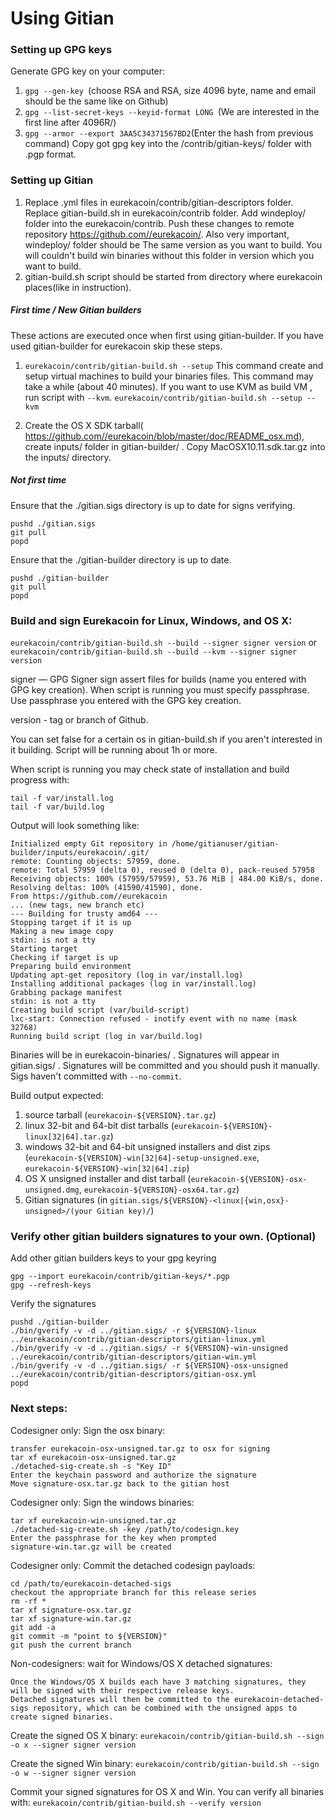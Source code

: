 Using Gitian
====================
### Setting up GPG keys
Generate GPG key on your computer:
1. ```gpg --gen-key ```(choose RSA and RSA, size 4096 byte, name and email should be the same like on Github)
2. ```gpg --list-secret-keys --keyid-format LONG ```(We are interested in the first line after 4096R/)
3. ```gpg --armor --export 3AA5C34371567BD2```(Enter the hash from previous command)
Copy got gpg key into the /contrib/gitian-keys/ folder with .pgp format.
### Setting up Gitian
1. Replace .yml files in eurekacoin/contrib/gitian-descriptors folder. Replace gitian-build.sh in eurekacoin/contrib folder. Add windeploy/ folder into the eurekacoin/contrib. Push these changes to remote repository https://github.com//eurekacoin/. Also very important, windeploy/ folder should be The same version as you want to build. You will couldn't build win binaries without this folder in version which you want to build.
2. gitian-build.sh script should be started from directory where eurekacoin places(like in instruction).
##### First time / New Gitian builders
These actions are executed once when first using gitian-builder. If you have used gitian-builder for eurekacoin skip these steps.
1. ```eurekacoin/contrib/gitian-build.sh --setup``` This command create and setup virtual machines to build your binaries files. This command may take a while (about 40 minutes). If you want to use KVM as build VM , run script with ```--kvm```.
    ```eurekacoin/contrib/gitian-build.sh --setup --kvm```

2. Create the OS X SDK tarball( https://github.com//eurekacoin/blob/master/doc/README_osx.md), create inputs/ folder in gitian-builder/ . Copy MacOSX10.11.sdk.tar.gz into the inputs/ directory.
##### Not first time
Ensure that the ./gitian.sigs directory is up to date for signs verifying.

    pushd ./gitian.sigs
    git pull
    popd

Ensure that the ./gitian-builder directory is up to date.

    pushd ./gitian-builder
    git pull
    popd

### Build and sign Eurekacoin for Linux, Windows, and OS X:

  ```eurekacoin/contrib/gitian-build.sh --build --signer signer version``` or 
  ```eurekacoin/contrib/gitian-build.sh --build --kvm --signer signer version```

signer — GPG Signer sign assert files for builds (name you entered with GPG key creation). When script is running you must specify passphrase. Use passphrase you entered with the GPG key creation. 

version - tag or branch of Github.

You can set false for a certain os in gitian-build.sh if you aren't interested in it building.
Script will be running about 1h or more.

When script is running you may check state of installation and build progress with:

    tail -f var/install.log
    tail -f var/build.log
    
Output will look something like:
    
    Initialized empty Git repository in /home/gitianuser/gitian-builder/inputs/eurekacoin/.git/
    remote: Counting objects: 57959, done.
    remote: Total 57959 (delta 0), reused 0 (delta 0), pack-reused 57958
    Receiving objects: 100% (57959/57959), 53.76 MiB | 484.00 KiB/s, done.
    Resolving deltas: 100% (41590/41590), done.
    From https://github.com//eurekacoin
    ... (new tags, new branch etc)
    --- Building for trusty amd64 ---
    Stopping target if it is up
    Making a new image copy
    stdin: is not a tty
    Starting target
    Checking if target is up
    Preparing build environment
    Updating apt-get repository (log in var/install.log)
    Installing additional packages (log in var/install.log)
    Grabbing package manifest
    stdin: is not a tty
    Creating build script (var/build-script)
    lxc-start: Connection refused - inotify event with no name (mask 32768)
    Running build script (log in var/build.log)


Binaries will be in eurekacoin-binaries/ . Signatures will appear in gitian.sigs/ . Signatures will be committed and you should push it manually. Sigs haven't committed with ```--no-commit```.

Build output expected:

  1. source tarball (`eurekacoin-${VERSION}.tar.gz`)
  2. linux 32-bit and 64-bit dist tarballs (`eurekacoin-${VERSION}-linux[32|64].tar.gz`)
  3. windows 32-bit and 64-bit unsigned installers and dist zips (`eurekacoin-${VERSION}-win[32|64]-setup-unsigned.exe`, `eurekacoin-${VERSION}-win[32|64].zip`)
  4. OS X unsigned installer and dist tarball (`eurekacoin-${VERSION}-osx-unsigned.dmg`, `eurekacoin-${VERSION}-osx64.tar.gz`)
  5. Gitian signatures (in `gitian.sigs/${VERSION}-<linux|{win,osx}-unsigned>/(your Gitian key)/`)

### Verify other gitian builders signatures to your own. (Optional)

Add other gitian builders keys to your gpg keyring

    gpg --import eurekacoin/contrib/gitian-keys/*.pgp
    gpg --refresh-keys

Verify the signatures

    pushd ./gitian-builder
    ./bin/gverify -v -d ../gitian.sigs/ -r ${VERSION}-linux ../eurekacoin/contrib/gitian-descriptors/gitian-linux.yml
    ./bin/gverify -v -d ../gitian.sigs/ -r ${VERSION}-win-unsigned ../eurekacoin/contrib/gitian-descriptors/gitian-win.yml
    ./bin/gverify -v -d ../gitian.sigs/ -r ${VERSION}-osx-unsigned ../eurekacoin/contrib/gitian-descriptors/gitian-osx.yml
    popd

### Next steps:

Codesigner only: Sign the osx binary:

    transfer eurekacoin-osx-unsigned.tar.gz to osx for signing
    tar xf eurekacoin-osx-unsigned.tar.gz
    ./detached-sig-create.sh -s "Key ID"
    Enter the keychain password and authorize the signature
    Move signature-osx.tar.gz back to the gitian host

Codesigner only: Sign the windows binaries:

    tar xf eurekacoin-win-unsigned.tar.gz
    ./detached-sig-create.sh -key /path/to/codesign.key
    Enter the passphrase for the key when prompted
    signature-win.tar.gz will be created

Codesigner only: Commit the detached codesign payloads:

    cd /path/to/eurekacoin-detached-sigs
    checkout the appropriate branch for this release series
    rm -rf *
    tar xf signature-osx.tar.gz
    tar xf signature-win.tar.gz
    git add -a
    git commit -m "point to ${VERSION}"
    git push the current branch

Non-codesigners: wait for Windows/OS X detached signatures:

    Once the Windows/OS X builds each have 3 matching signatures, they will be signed with their respective release keys.
    Detached signatures will then be committed to the eurekacoin-detached-sigs repository, which can be combined with the unsigned apps to create signed binaries.

Create the signed OS X binary:
```eurekacoin/contrib/gitian-build.sh --sign -o x --signer signer version```

Create the signed Win binary:
```eurekacoin/contrib/gitian-build.sh --sign -o w --signer signer version```

Commit your signed signatures for OS X and Win.
You can verify all binaries with:
```eurekacoin/contrib/gitian-build.sh --verify version```